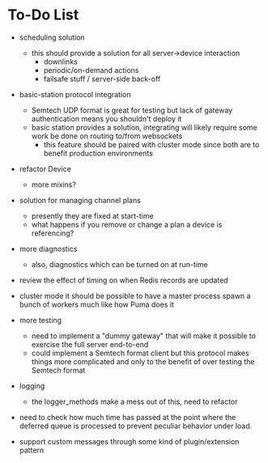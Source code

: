 To-Do List
==========

- scheduling solution
    - this should provide a solution for all server->device interaction
        - downlinks
        - periodic/on-demand actions
        - failsafe stuff / server-side back-off
        
- basic-station protocol integration
    - Semtech UDP format is great for testing but lack of gateway authentication
      means you shouldn't deploy it
    - basic station provides a solution, integrating will likely
      require some work be done on routing to/from websockets
        - this feature should be paired with cluster mode since both
          are to benefit production environments

- refactor Device
    - more mixins?
    
- solution for managing channel plans
    - presently they are fixed at start-time
    - what happens if you remove or change a plan a device is referencing?

- more diagnostics
    - also, diagnostics which can be turned on at run-time

- review the effect of timing on when Redis records are updated

- cluster mode
    it should be possible to have a master process spawn a bunch of workers
    much like how Puma does it
    
- more testing    
    - need to implement a "dummy gateway" that will make it possible
      to exercise the full server end-to-end
    - could implement a Semtech format client but this protocol makes
      things more complicated and only to the benefit of over testing
      the Semtech format
      
- logging
    - the logger_methods make a mess out of this, need to refactor

- need to check how much time has passed at the point where the deferred
  queue is processed to prevent peculiar behavior under load.

- support custom messages through some kind of plugin/extension pattern
